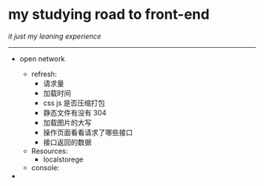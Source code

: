 # my studying road to front-end
*it just my leaning experience*
***

- open network
	- refresh:
		- 请求量 
		- 加载时间
		- css js 是否压缩打包
		- 静态文件有没有 304
		- 加载图片的大写
		- 操作页面看看请求了哪些接口
		- 接口返回的数据
	- Resources:
		- localstorege
	- console:

- 


